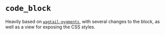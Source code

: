 # `code_block`

Heavily based on [`wagtail-pygments`](https://github.com/truongvan/wagtail-pygments), with several changes to the block, as well as a view for exposing the CSS styles.
